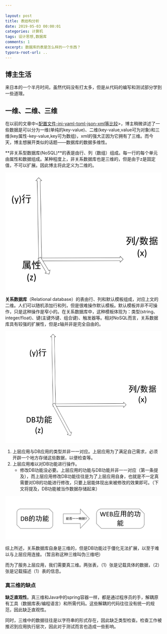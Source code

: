 ```yaml
---

layout: post
title: 表结构分析
date: 2019-05-03 00:00:01
categories: 计算机
tags: 设计思想,数据库
comments: 1
excerpt: 数据库的表是怎么样的一个东西？
typora-root-url: ..
---
```


## 博主生活

来日本的一个半月时间，虽然代码没有打太多，但是从代码的编写和测试部分学到一些道理。

## 一维、二维、三维

在以前的文章中<[配置文件-ini-yaml-toml-json-xml等比较](/配置文件-ini-yaml-toml-json-xml等比较)>，博主稍微讲述了一些数据是可以分为一维(单纯的key-value)、二维(key-value,value可为对象)和三维(key属性-key-value,key可为数组)，xml的强大正因为它拥有了三维。而今天，博主想展开类似的话题——数据库的数据多维性。

**非关系型数据库(NoSQL)**的表是由行、列（数组）组成。每一行的每个单元由属性和数据组成。某种程度上，非关系数据库也是三维的，但是由于z是固定值，不可以扩展。因此博主将此定义为二维的。

![1556650128149](/../assets/blog_res/1556650059140.png)

**关系数据库**（Relational database）的表由行、列和默认模板组成，对应上文的二维。人们可以随机添加行和列，但是很难操作默认模板。默认模板并非不可操作，只是这种操作是窄小的。在关系数据库中，这种模板体现为：类型(string、integer/float)、键(主键外键、组合键)、触发器等。相对NoSQL而言，关系数据库具有较强的扩展性，但是z轴并非是完全自由的。

![1556650282280](/../assets/blog_res/1556650282280.png)

1. 上层应用与DB应用的类型并非一一对应。上层应用为了满足自己需求，必须开辟一个地方存储这些数据，以便检查等。
2. 上层应用难以对DB功能进行操作。
   - 修改DB功能没必要。上层应用的功能与DB功能并非一一对应（第一条提及），而上层应用修改DB功能往往是为了上层应用自身，也就是不一定真需要对DB的功能进行修改，只要上层能体现出来被修改的效果即可。（下文将提及，DB功能被当作数据存储起来）

![1556678900476](/../assets/blog_res/1556678900476.png)

综上所述，关系数据库自身是三维的，但是DB功能过于僵化无法扩展，以至于难以与上层应用连接。（暂且称这种三维叫伪三维吧）

而为了服务上层应用，我们需要真三维。两张表，（1）张是记载具体的数据，（2）张是记载描述（1）表的信息。

### 真三维的缺点

**缺乏直观性**。真三维和Java中的spring容器一样，都是通过程序员的手，解耦原有工具（数据库表/编程语言）和所需代码。这些解耦的代码往往没有统一的规范，因此缺乏直观性。

同时，三维中的数据往往是以字符串的形式存在，因此缺乏类型检查。检查工作被推迟到应用执行层次，因此对于测试而言也造成一些影响。